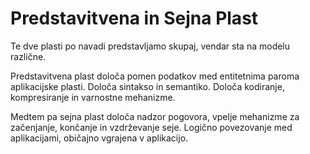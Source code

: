 # Predstavitvena in Sejna Plast
Te dve plasti po navadi predstavljamo skupaj, vendar sta na modelu različne.

Predstavitvena plast določa pomen podatkov med entitetnima paroma aplikacijske plasti. Določa sintakso in semantiko. Določa kodiranje, kompresiranje in varnostne mehanizme.

Medtem pa sejna plast določa nadzor pogovora, vpelje mehanizme za začenjanje, končanje in vzdrževanje seje. Logično povezovanje med aplikacijami, običajno vgrajena v aplikacijo.


